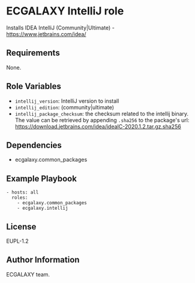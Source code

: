 ECGALAXY IntelliJ role
=======================

Installs IDEA IntelliJ (Community|Ultimate) - https://www.jetbrains.com/idea/ 

Requirements
------------

None.

Role Variables
--------------

- `intellij_version`: IntelliJ version to install
- `intellij_edition`: (community|ultimate)
- `intellij_package_checksum`: the checksum related to the intellij binary.
The value can be retrieved by appending `.sha256` to the package's url:
https://download.jetbrains.com/idea/ideaIC-2020.1.2.tar.gz.sha256

Dependencies
------------

* ecgalaxy.common_packages

Example Playbook
----------------

    - hosts: all
      roles:
        - ecgalaxy.common_packages
        - ecgalaxy.intellij

License
-------

EUPL-1.2

Author Information
------------------

ECGALAXY team.
